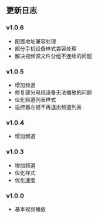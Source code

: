 ## 更新日志

### v1.0.6

* 配置地址兼容处理
* 部分手机设备样式兼容处理
* 解决视频源文件分组不连续的问题

### v1.0.5

* 增加频道
* 修复部分电视设备无法播放的问题
* 优化频道列表样式
* 遥控器左键不再退出频道列表

### v1.0.4

* 增加频道

### v1.0.3

* 增加频道
* 优化样式
* 优化速度

### v1.0.0

* 基本视频播放